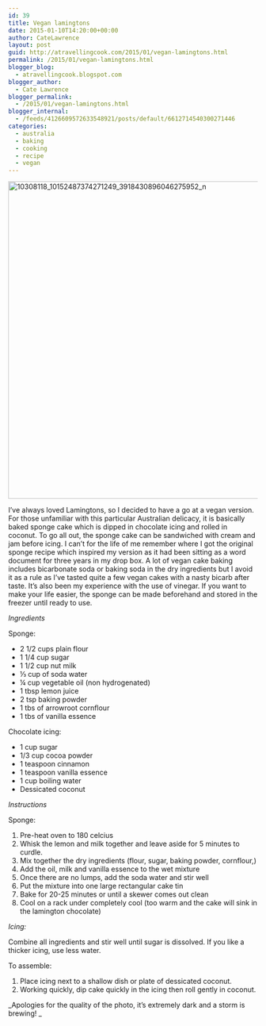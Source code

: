 ```yaml
---
id: 39
title: Vegan lamingtons
date: 2015-01-10T14:20:00+00:00
author: CateLawrence
layout: post
guid: http://atravellingcook.com/2015/01/vegan-lamingtons.html
permalink: /2015/01/vegan-lamingtons.html
blogger_blog:
  - atravellingcook.blogspot.com
blogger_author:
  - Cate Lawrence
blogger_permalink:
  - /2015/01/vegan-lamingtons.html
blogger_internal:
  - /feeds/4126609572633548921/posts/default/6612714540300271446
categories:
  - australia
  - baking
  - cooking
  - recipe
  - vegan
---
```

[<img class="alignnone size-full wp-image-370" src="atc-migrate/2015/01/10308118_10152487374271249_3918430896046275952_n.jpg" alt="10308118_10152487374271249_3918430896046275952_n" width="640" height="640" />](atc-migrate/2015/01/10308118_10152487374271249_3918430896046275952_n.jpg)

I&#8217;ve always loved Lamingtons, so I decided to have a go at a vegan version. For those unfamiliar with this particular Australian delicacy, it is basically baked sponge cake which is dipped in chocolate icing and rolled in coconut. To go all out, the sponge cake can be sandwiched with cream and jam before icing. I can&#8217;t for the life of me remember where I got the original sponge recipe which inspired my version as it had been sitting as a word document for three years in my drop box. A lot of vegan cake baking includes bicarbonate soda or baking soda in the dry ingredients but I avoid it as a rule as I&#8217;ve tasted quite a few vegan cakes with a nasty bicarb after taste. It&#8217;s also been my experience with the use of vinegar. If you want to make your life easier, the sponge can be made beforehand and stored in the freezer until ready to use.



_Ingredients_


Sponge:<br style="mso-special-character: line-break;" /><!--[endif]-->





  * 2 1/2 cups plain flour
  * 1 1/4 cup sugar
  * 1 1/2 cup nut milk
  * ⅓ cup of soda water
  * ¼ cup vegetable oil (non hydrogenated)
  * 1 tbsp lemon juice
  * 2 tsp baking powder
  * 1 tbs of arrowroot cornflour
  * 1 tbs of vanilla essence


  Chocolate icing:





  * 1 cup sugar
  * 1/3 cup cocoa powder
  * 1 teaspoon cinnamon
  * 1 teaspoon vanilla essence
  * 1 cup boiling water
  * Dessicated coconut

_Instructions_


Sponge:





  1. Pre-heat oven to 180 celcius
  2. Whisk the lemon and milk together and leave aside for 5 minutes to curdle.
  3. Mix together the dry ingredients (flour, sugar, baking powder, cornflour,)
  4. Add the oil, milk and vanilla essence to the wet mixture
  5. Once there are no lumps, add the soda water and stir well
  6. Put the mixture into one large rectangular cake tin
  7. Bake for 20-25 minutes or until a skewer comes out clean
  8. Cool on a rack under completely cool (too warm and the cake will sink in the lamington chocolate)


  <i>Icing:</i>



  Combine all ingredients and stir well until sugar is dissolved. If you like a thicker icing, use less water.






  To assemble:



  <ol>
    <li>
      Place icing next to a shallow dish or plate of dessicated coconut.
    </li>
    <li>
      Working quickly, dip cake quickly in the icing then roll gently in coconut.
    </li>
  </ol>





_Apologies for the quality of the photo, it&#8217;s extremely dark and a storm is brewing! _
